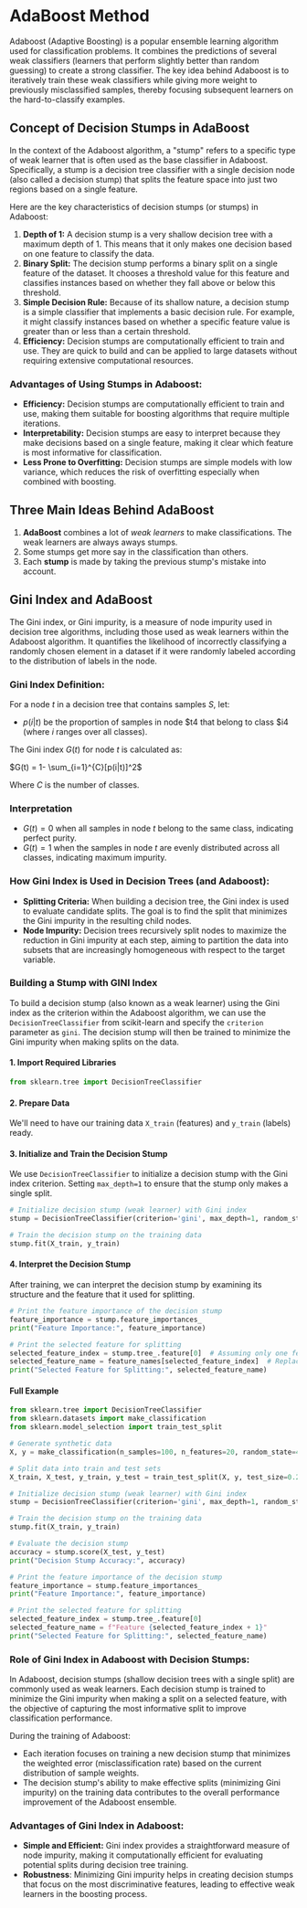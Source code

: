 # AdaBoost Method

Adaboost (Adaptive Boosting) is a popular ensemble learning algorithm used for classification problems. It combines the predictions of several weak classifiers (learners that perform slightly better than random guessing) to create a strong classifier. The key idea behind Adaboost is to iteratively train these weak classifiers while giving more weight to previously misclassified samples, thereby focusing subsequent learners on the hard-to-classify examples.

## Concept of Decision Stumps in AdaBoost

In the context of the Adaboost algorithm, a "stump" refers to a specific type of weak learner that is often used as the base classifier in Adaboost. Specifically, a stump is a decision tree classifier with a single decision node (also called a decision stump) that splits the feature space into just two regions based on a single feature.

Here are the key characteristics of decision stumps (or stumps) in Adaboost:

1. **Depth of 1:** A decision stump is a very shallow decision tree with a maximum depth of 1. This means that it only makes one decision based on one feature to classify the data.
2. **Binary Split:** The decision stump performs a binary split on a single feature of the dataset. It chooses a threshold value for this feature and classifies instances based on whether they fall above or below this threshold.
3. **Simple Decision Rule:** Because of its shallow nature, a decision stump is a simple classifier that implements a basic decision rule. For example, it might classify instances based on whether a specific feature value is greater than or less than a certain threshold.
4. **Efficiency:** Decision stumps are computationally efficient to train and use. They are quick to build and can be applied to large datasets without requiring extensive computational resources.

### Advantages of Using Stumps in Adaboost:

- **Efficiency:** Decision stumps are computationally efficient to train and use, making them suitable for boosting algorithms that require multiple iterations.
- **Interpretability:** Decision stumps are easy to interpret because they make decisions based on a single feature, making it clear which feature is most informative for classification.
- **Less Prone to Overfitting:** Decision stumps are simple models with low variance, which reduces the risk of overfitting especially when combined with boosting.

## Three Main Ideas Behind AdaBoost

1. **AdaBoost** combines a lot of _weak learners_ to make classifications. The weak learners are always aways stumps.
2. Some stumps get more say in the classification than others.
3. Each **stump** is made by taking the previous stump's mistake into account.

## Gini Index and AdaBoost

The Gini index, or Gini impurity, is a measure of node impurity used in decision tree algorithms, including those used as weak learners within the Adaboost algorithm. It quantifies the likelihood of incorrectly classifying a randomly chosen element in a dataset if it were randomly labeled according to the distribution of labels in the node.

### Gini Index Definition:

For a node $t$ in a decision tree that contains samples $S$, let:

- $p(i|t)$ be the proportion of samples in node $t4 that belong to class $i4 (where $i$ ranges over all classes).

The Gini index $G(t)$ for node $t$ is calculated as:<br>

$G(t) = 1- \sum_{i=1}^{C}[p(i|t)]^2$<br>

Where $C$ is the number of classes.

### Interpretation

- $G(t) = 0$ when all samples in node $t$ belong to the same class, indicating perfect purity.
- $G(t) = 1$ when the samples in node $t$ are evenly distributed across all classes, indicating maximum impurity.

### How Gini Index is Used in Decision Trees (and Adaboost):

- **Splitting Criteria:** When building a decision tree, the Gini index is used to evaluate candidate splits. The goal is to find the split that minimizes the Gini impurity in the resulting child nodes.
- **Node Impurity:** Decision trees recursively split nodes to maximize the reduction in Gini impurity at each step, aiming to partition the data into subsets that are increasingly homogeneous with respect to the target variable.

### Building a Stump with GINI Index

To build a decision stump (also known as a weak learner) using the Gini index as the criterion within the Adaboost algorithm, we can use the `DecisionTreeClassifier` from scikit-learn and specify the `criterion` parameter as `gini`. The decision stump will then be trained to minimize the Gini impurity when making splits on the data.

#### 1. Import Required Libraries

```Python
from sklearn.tree import DecisionTreeClassifier
```

#### 2. Prepare Data

We'll need to have our training data `X_train` (features) and `y_train` (labels) ready.

#### 3. Initialize and Train the Decision Stump

We use `DecisionTreeClassifier` to initialize a decision stump with the Gini index criterion. Setting `max_depth=1` to ensure that the stump only makes a single split.

```Python
# Initialize decision stump (weak learner) with Gini index
stump = DecisionTreeClassifier(criterion='gini', max_depth=1, random_state=42)

# Train the decision stump on the training data
stump.fit(X_train, y_train)

```

#### 4. Interpret the Decision Stump

After training, we can interpret the decision stump by examining its structure and the feature that it used for splitting.

```Python
# Print the feature importance of the decision stump
feature_importance = stump.feature_importances_
print("Feature Importance:", feature_importance)

# Print the selected feature for splitting
selected_feature_index = stump.tree_.feature[0]  # Assuming only one feature is used for splitting
selected_feature_name = feature_names[selected_feature_index]  # Replace `feature_names` with your feature names
print("Selected Feature for Splitting:", selected_feature_name)

```

#### Full Example

```Python
from sklearn.tree import DecisionTreeClassifier
from sklearn.datasets import make_classification
from sklearn.model_selection import train_test_split

# Generate synthetic data
X, y = make_classification(n_samples=100, n_features=20, random_state=42)

# Split data into train and test sets
X_train, X_test, y_train, y_test = train_test_split(X, y, test_size=0.2, random_state=42)

# Initialize decision stump (weak learner) with Gini index
stump = DecisionTreeClassifier(criterion='gini', max_depth=1, random_state=42)

# Train the decision stump on the training data
stump.fit(X_train, y_train)

# Evaluate the decision stump
accuracy = stump.score(X_test, y_test)
print("Decision Stump Accuracy:", accuracy)

# Print the feature importance of the decision stump
feature_importance = stump.feature_importances_
print("Feature Importance:", feature_importance)

# Print the selected feature for splitting
selected_feature_index = stump.tree_.feature[0]
selected_feature_name = f"Feature {selected_feature_index + 1}"
print("Selected Feature for Splitting:", selected_feature_name)

```

### Role of Gini Index in Adaboost with Decision Stumps:

In Adaboost, decision stumps (shallow decision trees with a single split) are commonly used as weak learners. Each decision stump is trained to minimize the Gini impurity when making a split on a selected feature, with the objective of capturing the most informative split to improve classification performance.

During the training of Adaboost:

- Each iteration focuses on training a new decision stump that minimizes the weighted error (misclassification rate) based on the current distribution of sample weights.
- The decision stump's ability to make effective splits (minimizing Gini impurity) on the training data contributes to the overall performance improvement of the Adaboost ensemble.

### Advantages of Gini Index in Adaboost:

- **Simple and Efficient:** Gini index provides a straightforward measure of node impurity, making it computationally efficient for evaluating potential splits during decision tree training.
- **Robustness**: Minimizing Gini impurity helps in creating decision stumps that focus on the most discriminative features, leading to effective weak learners in the boosting process.
